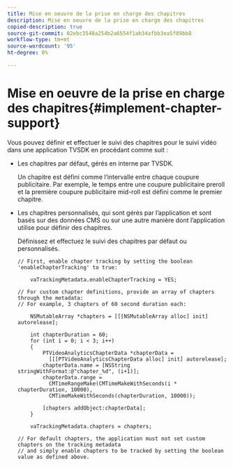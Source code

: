 ```yaml
---
title: Mise en oeuvre de la prise en charge des chapitres
description: Mise en oeuvre de la prise en charge des chapitres
copied-description: true
source-git-commit: 02ebc3548a254b2a6554f1ab34afbb3ea5f09bb8
workflow-type: tm+mt
source-wordcount: '95'
ht-degree: 0%

---
```


# Mise en oeuvre de la prise en charge des chapitres{#implement-chapter-support}

Vous pouvez définir et effectuer le suivi des chapitres pour le suivi vidéo dans une application TVSDK en procédant comme suit :

* Les chapitres par défaut, gérés en interne par TVSDK.

  Un chapitre est défini comme l’intervalle entre chaque coupure publicitaire. Par exemple, le temps entre une coupure publicitaire preroll et la première coupure publicitaire mid-roll est défini comme le premier chapitre.
* Les chapitres personnalisés, qui sont gérés par l’application et sont basés sur des données CMS ou sur une autre manière dont l’application utilise pour définir des chapitres.

  Définissez et effectuez le suivi des chapitres par défaut ou personnalisés.

  ```
  // First, enable chapter tracking by setting the boolean 'enableChapterTracking' to true: 
  
      vaTrackingMetadata.enableChapterTracking = YES; 
  
  // For custom chapter definitions, provide an array of chapters through the metadata:  
  // For example, 3 chapters of 60 second duration each: 
  
      NSMutableArray *chapters = [[[NSMutableArray alloc] init] autorelease]; 
  
      int chapterDuration = 60; 
      for (int i = 0; i < 3; i++) 
      { 
          PTVideoAnalyticsChapterData *chapterData =  
            [[[PTVideoAnalyticsChapterData alloc] init] autorelease]; 
          chapterData.name = [NSString stringWithFormat:@"chapter_%d", (i+1)]; 
          chapterData.range =  
            CMTimeRangeMake(CMTimeMakeWithSeconds(i * chapterDuration, 10000),  
            CMTimeMakeWithSeconds(chapterDuration, 10000)); 
  
          [chapters addObject:chapterData]; 
      } 
  
      vaTrackingMetadata.chapters = chapters; 
  
  // For default chapters, the application must not set custom chapters on the tracking metadata  
  // and simply enable chapters to be tracked by setting the boolean value as defined above.
  ```

